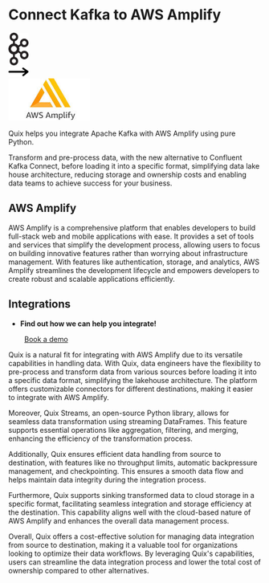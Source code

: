 # Connect Kafka to AWS Amplify

<div class="connect-images cards blog-grid-card" markdown>
<div>
<img src="../images/kafka_logo.png" width="40px" />
</div>
<div>
<img src="../images/arrow.svg" width="40px" />
</div>
<div>
<img src="./images/aws-amplify_1.jpg" />
</div>
</div>

Quix helps you integrate Apache Kafka with AWS Amplify using pure Python.

Transform and pre-process data, with the new alternative to Confluent Kafka Connect, before loading it into a specific format, simplifying data lake house architecture, reducing storage and ownership costs and enabling data teams to achieve success for your business.

## AWS Amplify

AWS Amplify is a comprehensive platform that enables developers to build full-stack web and mobile applications with ease. It provides a set of tools and services that simplify the development process, allowing users to focus on building innovative features rather than worrying about infrastructure management. With features like authentication, storage, and analytics, AWS Amplify streamlines the development lifecycle and empowers developers to create robust and scalable applications efficiently.

## Integrations

<div class="grid cards" markdown>

- __Find out how we can help you integrate!__

    <a class="md-button md-button--primary" href="https://share.hsforms.com/1iW0TmZzKQMChk0lxd_tGiw4yjw2?__hstc=175542013.2303933fbd746c0ac86d9ccbe9bc9100.1728383268831.1729603416735.1729620918855.31&__hssc=175542013.1.1729620918855&__hsfp=2132701734" target="_blank" style="margin:.5rem;">Book a demo</a>

</div>


Quix is a natural fit for integrating with AWS Amplify due to its versatile capabilities in handling data. With Quix, data engineers have the flexibility to pre-process and transform data from various sources before loading it into a specific data format, simplifying the lakehouse architecture. The platform offers customizable connectors for different destinations, making it easier to integrate with AWS Amplify.

Moreover, Quix Streams, an open-source Python library, allows for seamless data transformation using streaming DataFrames. This feature supports essential operations like aggregation, filtering, and merging, enhancing the efficiency of the transformation process.

Additionally, Quix ensures efficient data handling from source to destination, with features like no throughput limits, automatic backpressure management, and checkpointing. This ensures a smooth data flow and helps maintain data integrity during the integration process.

Furthermore, Quix supports sinking transformed data to cloud storage in a specific format, facilitating seamless integration and storage efficiency at the destination. This capability aligns well with the cloud-based nature of AWS Amplify and enhances the overall data management process.

Overall, Quix offers a cost-effective solution for managing data integration from source to destination, making it a valuable tool for organizations looking to optimize their data workflows. By leveraging Quix's capabilities, users can streamline the data integration process and lower the total cost of ownership compared to other alternatives.

